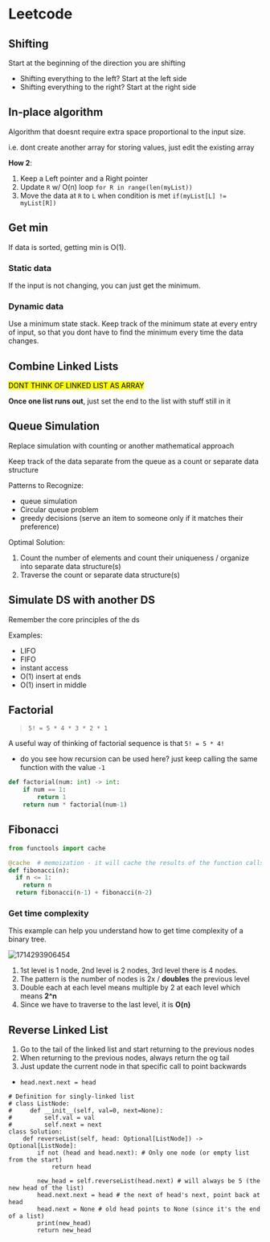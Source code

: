 # Leetcode

## Shifting

Start at the beginning of the direction you are shifting
- Shifting everything to the left? Start at the left side
- Shifting everything to the right? Start at the right side

## In-place algorithm

Algorithm that doesnt require extra space proportional to the input size.

i.e. dont create another array for storing values, just edit the existing array

**How 2**:
1) Keep a Left pointer and a Right pointer
2) Update `R` w/ O(n) loop
   `for R in range(len(myList))`
3) Move the data at `R` to `L` when condition is met
   `if(myList[L] != myList[R])`

## Get min

If data is sorted, getting min is O(1).

### Static data

If the input is not changing, you can just get the minimum.

### Dynamic data

Use a minimum state stack. Keep track of the minimum state at every entry of input, so that you dont have to find the minimum every time the data changes.

## Combine Linked Lists

<mark> DONT THINK OF LINKED LIST AS ARRAY</mark>

**Once one list runs out**, just set the end to the list with stuff still in it

## Queue Simulation

Replace simulation with counting or another mathematical approach

Keep track of the data separate from the queue as a count or separate data structure

Patterns to Recognize:
- queue simulation
- Circular queue problem
- greedy decisions (serve an item to someone only if it matches their preference)

Optimal Solution:
1. Count the number of elements and count their uniqueness / organize into separate data structure(s)
2. Traverse the count or separate data structure(s)

## Simulate DS with another DS

Remember the core principles of the ds 

Examples:
- LIFO
- FIFO
- instant access
- O(1) insert at ends
- O(1) insert in middle

## Factorial

> `5! = 5 * 4 * 3 * 2 * 1`

A useful way of thinking of factorial sequence is that `5! = 5 * 4!`
- do you see how recursion can be used here? just keep calling the same function with the value `-1`

```python
def factorial(num: int) -> int:
    if num == 1:
        return 1
    return num * factorial(num-1)
```

## Fibonacci

```python
from functools import cache

@cache  # memoization - it will cache the results of the function calls so that if the function is called again with the same input it will just return from the cache
def fibonacci(n):
  if n <= 1:
    return n
  return fibonacci(n-1) + fibonacci(n-2)
```

### Get time complexity 

This example can help you understand how to get time complexity of a binary tree.

![1714293906454](assets/1714293906454.png)

1) 1st level is 1 node, 2nd level is 2 nodes, 3rd level there is 4 nodes.
2) The pattern is the number of nodes is 2x / **doubles** the previous level
3) Double each at each level means multiple by 2 at each level which means **2^n**
4) Since we have to traverse to the last level, it is **O(n)**

## Reverse Linked List

1. Go to the tail of the linked list and start returning to the previous nodes
2. When returning to the previous nodes, always return the og tail
3. Just update the current node in that specific call to point backwards
- `head.next.next = head`

```python3
# Definition for singly-linked list
# class ListNode:
#     def __init__(self, val=0, next=None):
#         self.val = val
#         self.next = next
class Solution:
    def reverseList(self, head: Optional[ListNode]) -> Optional[ListNode]:
        if not (head and head.next): # Only one node (or empty list from the start)
            return head

        new_head = self.reverseList(head.next) # will always be 5 (the new head of the list)
        head.next.next = head # the next of head's next, point back at head
        head.next = None # old head points to None (since it's the end of a list)
        print(new_head)
        return new_head
```
